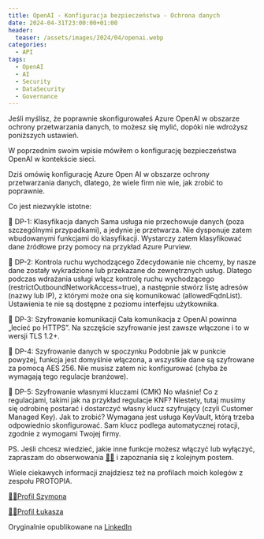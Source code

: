 ```yaml
---
title: OpenAI - Konfiguracja bezpieczeństwa - Ochrona danych
date: 2024-04-31T23:00:00+01:00
header:
  teaser: /assets/images/2024/04/openai.webp
categories:
  - API
tags:
  - OpenAI
  - AI
  - Security
  - DataSecurity
  - Governance
---
```


Jeśli myślisz, że poprawnie skonfigurowałeś Azure OpenAI w obszarze ochrony przetwarzania danych, to możesz się mylić, dopóki nie wdrożysz poniższych ustawień.

W poprzednim swoim wpisie mówiłem o konfigurację bezpieczeństwa OpenAI w kontekście sieci.

Dziś omówię konfigurację Azure Open AI w obszarze ochrony przetwarzania danych, dlatego, że wiele firm nie wie, jak zrobić to poprawnie.

Co jest niezwykle istotne:

🔶 DP-1: Klasyfikacja danych
Sama usługa nie przechowuje danych (poza szczególnymi przypadkami), a jedynie je przetwarza. Nie dysponuje zatem wbudowanymi funkcjami do klasyfikacji. Wystarczy zatem klasyfikować dane źródłowe przy pomocy na przykład Azure Purview.

🔶 DP-2: Kontrola ruchu wychodzącego
Zdecydowanie nie chcemy, by nasze dane zostały wykradzione lub przekazane do zewnętrznych usług. Dlatego podczas wdrażania usługi włącz kontrolę ruchu wychodzącego (restrictOutboundNetworkAccess=true), a następnie stwórz listę adresów (nazwy lub IP), z którymi może ona się komunikować (allowedFqdnList). Ustawienia te nie są dostępne z poziomu interfejsu użytkownika.

🔶 DP-3: Szyfrowanie komunikacji
Cała komunikacja z OpenAI powinna „lecieć po HTTPS”. Na szczęście szyfrowanie jest zawsze włączone i to w wersji TLS 1.2+.

🔶 DP-4: Szyfrowanie danych w spoczynku
Podobnie jak w punkcie powyżej, funkcja jest domyślnie włączona, a wszystkie dane są szyfrowane za pomocą AES 256. Nie musisz zatem nic konfigurować (chyba że wymagają tego regulacje branżowe).

🔶 DP-5: Szyfrowanie własnymi kluczami (CMK)
No właśnie! Co z regulacjami, takimi jak na przykład regulacje KNF? Niestety, tutaj musimy się odrobinę postarać i dostarczyć własny klucz szyfrujący (czyli Customer Managed Key). Jak to zrobić? Wymagana jest usługa KeyVault, którą trzeba odpowiednio skonfigurować. Sam klucz podlega automatycznej rotacji, zgodnie z wymogami Twojej firmy.

PS. Jeśli chcesz wiedzieć, jakie inne funkcje możesz włączyć lub wyłączyć, zapraszam do obserwowania [👨‍💻](https://lnkd.in/dDgccHWR) i zapoznania się z kolejnym postem.

Wiele ciekawych informacji znajdziesz też na profilach moich kolegów z zespołu PROTOPIA.

[👨‍💻Profil Szymona](https://lnkd.in/dtB_mtXT)

[👨‍💻Profil Łukasza](https://lnkd.in/djKGAV9f)

Oryginalnie opublikowane na [LinkedIn](https://www.linkedin.com/posts/grabarz_azure-openai-protopia-activity-7190994157744648193-TwYh)

